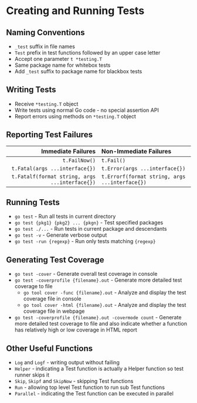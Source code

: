 # Creating and Running Tests

## Naming Conventions
* `_test` suffix in file names
* `Test` prefix in test functions followed by an upper case letter
* Accept one parameter `t *testing.T`
* Same package name for whitebox tests
* Add `_test` suffix to package name for blackbox tests

## Writing Tests
* Receive `*testing.T` object
* Write tests using normal Go code - no special assertion API
* Report errors using methods on `*testing.T` object

## Reporting Test Failures
|Immediate Failures|Non-Immediate Failures|
|---:|:---|
|`t.FailNow()`|`t.Fail()`|
|`t.Fatal(args ...interface{})`|`t.Error(args ...interface{})`|
|`t.Fatalf(format string, args ...interface{})`|`t.Errorf(format string, args ...interface{})`|

## Running Tests
* `go test` - Run all tests in current directory
* `go test {pkg1} {pkg2} ... {pkgn}` - Test specified packages
* `go test ./...` - Run tests in current package and descendants
* `go test -v` - Generate verbose output
* `go test -run {regexp}` - Run only tests matching `{regexp}`

## Generating Test Coverage
* `go test -cover` - Generate overall test coverage in console
* `go test -coverprofile {filename}.out` - Generate more detailed test coverage to file
  * `go tool cover -func {filename}.out` - Analyze and display the test coverage file in console
  * `go tool cover -html {filename}.out` - Analyze and display the test coverage file in webpage
* `go test -coverprofile {filename}.out -covermode count` - Generate more detailed test coverage to file and also indicate whether a function has relatively high or low coverage in HTML report

## Other Useful Functions
* `Log` and `Logf` - writing output without failing
* `Helper` - indicating a Test function is actually a Helper function so test runner skips it
* `Skip`, `Skipf` and `SkipNow` - skipping Test functions
* `Run` - allowing top level Test function to run sub Test functions
* `Parallel` - indicating the Test function can be executed in parallel
